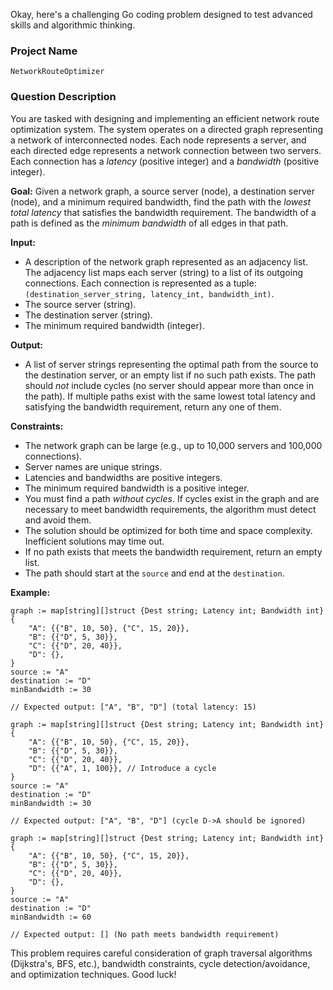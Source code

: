 Okay, here's a challenging Go coding problem designed to test advanced skills and algorithmic thinking.

### Project Name

```
NetworkRouteOptimizer
```

### Question Description

You are tasked with designing and implementing an efficient network route optimization system. The system operates on a directed graph representing a network of interconnected nodes. Each node represents a server, and each directed edge represents a network connection between two servers. Each connection has a *latency* (positive integer) and a *bandwidth* (positive integer).

**Goal:** Given a network graph, a source server (node), a destination server (node), and a minimum required bandwidth, find the path with the *lowest total latency* that satisfies the bandwidth requirement. The bandwidth of a path is defined as the *minimum bandwidth* of all edges in that path.

**Input:**

*   A description of the network graph represented as an adjacency list. The adjacency list maps each server (string) to a list of its outgoing connections. Each connection is represented as a tuple: `(destination_server_string, latency_int, bandwidth_int)`.
*   The source server (string).
*   The destination server (string).
*   The minimum required bandwidth (integer).

**Output:**

*   A list of server strings representing the optimal path from the source to the destination server, or an empty list if no such path exists. The path should *not* include cycles (no server should appear more than once in the path).  If multiple paths exist with the same lowest total latency and satisfying the bandwidth requirement, return any one of them.

**Constraints:**

*   The network graph can be large (e.g., up to 10,000 servers and 100,000 connections).
*   Server names are unique strings.
*   Latencies and bandwidths are positive integers.
*   The minimum required bandwidth is a positive integer.
*   You must find a path *without cycles*. If cycles exist in the graph and are necessary to meet bandwidth requirements, the algorithm must detect and avoid them.
*   The solution should be optimized for both time and space complexity. Inefficient solutions may time out.
*   If no path exists that meets the bandwidth requirement, return an empty list.
*   The path should start at the `source` and end at the `destination`.

**Example:**

```
graph := map[string][]struct {Dest string; Latency int; Bandwidth int}{
    "A": {{"B", 10, 50}, {"C", 15, 20}},
    "B": {{"D", 5, 30}},
    "C": {{"D", 20, 40}},
    "D": {},
}
source := "A"
destination := "D"
minBandwidth := 30

// Expected output: ["A", "B", "D"] (total latency: 15)

graph := map[string][]struct {Dest string; Latency int; Bandwidth int}{
    "A": {{"B", 10, 50}, {"C", 15, 20}},
    "B": {{"D", 5, 30}},
    "C": {{"D", 20, 40}},
    "D": {{"A", 1, 100}}, // Introduce a cycle
}
source := "A"
destination := "D"
minBandwidth := 30

// Expected output: ["A", "B", "D"] (cycle D->A should be ignored)

graph := map[string][]struct {Dest string; Latency int; Bandwidth int}{
    "A": {{"B", 10, 50}, {"C", 15, 20}},
    "B": {{"D", 5, 30}},
    "C": {{"D", 20, 40}},
    "D": {},
}
source := "A"
destination := "D"
minBandwidth := 60

// Expected output: [] (No path meets bandwidth requirement)
```

This problem requires careful consideration of graph traversal algorithms (Dijkstra's, BFS, etc.), bandwidth constraints, cycle detection/avoidance, and optimization techniques. Good luck!
